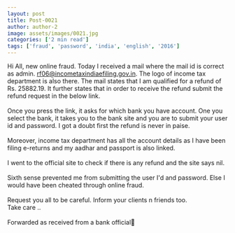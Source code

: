 ```yaml
---
layout: post
title: Post-0021
author: author-2
image: assets/images/0021.jpg
categories: ['2 min read']
tags: ['fraud', 'password', 'india', 'english', '2016']
---
```

Hi All,  new online fraud.  Today I received a mail where the mail id is correct as admin. rf06@incometaxindiaefiling.gov.in. The logo of income tax department is also there.  The mail states that I am qualified for a refund of Rs. 25882.19. It further states that in order to receive the refund submit the refund request in the below link.  <br>
   <br>
 Once you press the link,  it asks for which bank you have account. One you select the bank, it takes you to the bank site and you are to submit your user id and password. I got a doubt first the refund is never in paise.  <br>
   <br>
 Moreover, income tax department has all the account details as I have been filing e-returns and my aadhar and passport is also linked.  <br>
   <br>
 I went to the official site to check if there is any refund and the site says nil.  <br>
   <br>
 Sixth sense prevented me from submitting the user I'd and password. Else I would have been cheated through online fraud.  <br>
   <br>
 Request you all to be careful. Inform your clients n friends too.  <br>
 Take care ..  <br>
   <br>
 Forwarded as received from a bank official🙏
